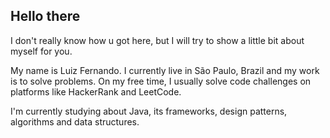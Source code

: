 
## Hello there

I don't really know how u got here, but I will try to show a little bit about myself for you.

My name is Luiz Fernando. I currently live in São Paulo, Brazil and my work is to solve problems. 
On my free time, I usually solve code challenges on platforms like HackerRank and LeetCode.

I'm currently studying about Java, its frameworks, design patterns, algorithms and data structures.

